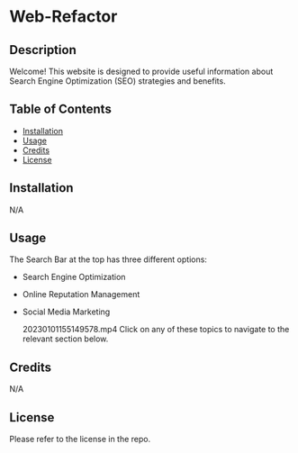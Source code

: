 # Web-Refactor


## Description

Welcome!  This website is designed to provide useful information about Search Engine Optimization (SEO) strategies and benefits.


## Table of Contents
- [Installation](#installation)
- [Usage](#usage)
- [Credits](#credits)
- [License](#license)

## Installation

N/A

## Usage

The Search Bar at the top has three different options:
* Search Engine Optimization
* Online Reputation Management
* Social Media Marketing

   20230101155149578.mp4
Click on any of these topics to navigate to the relevant section below.

## Credits

N/A

## License

Please refer to the license in the repo.

